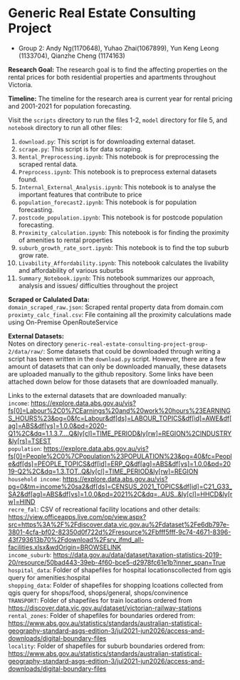 # Generic Real Estate Consulting Project
- Group 2: Andy Ng(1170648), Yuhao Zhai(1067899), Yun Keng Leong (1133704), Qianzhe Cheng (1174163)

**Research Goal:** The research goal is to find the affecting properties on the rental prices for both residential properties and apartments throughout Victoria.

**Timeline:** The timeline for the research area is current year for rental pricing and 2001-2021 for population forecasting.

Visit the `scripts` directory to run the files 1-2, `model` directory for file 5, and `notebook` directory to run all other files:
1. `download.py`: This script is for downloading external dataset.
2. `scrape.py`: This script is for data scraping.
3. `Rental_Preprocessing.ipynb`: This notebook is for preprocessing the scraped rental data.
4. `Preprocess.ipynb`: This notebook is to preprocess external datasets found.
5. `Internal_External_Analysis.ipynb`: This notebook is to analyse the important features that contribute to price
6. `population_forecast2.ipynb`: This notebook is for population forecasting.
7. `postcode_population.ipynb`: This notebook is for postcode population forecasting.
8. `Proximity_calculation.ipynb`: This notebook is for finding the proximity of amenities to rental properties
9. `suburb_growth_rate_sort.ipynb`: This notebook is to find the top suburb grow rate.
10. `Livability_Affordability.ipynb`: This notebook calculates the livability and affordability of various suburbs
11. `Summary_Notebook.ipynb`: This notebook summarizes our approach, analysis and issues/ difficulties throughout the project

**Scraped or Calulated Data:**<br />
`domain_scraped_raw.json`: Scraped rental property data from domain.com <br />
`proximty_calc_final.csv`: File containing all the proximity calculations made using On-Premise OpenRouteService

**External Datasets:**<br />
Notes on directory `generic-real-estate-consulting-project-group-2/data/raw/`: Some datasets that could be downloaded through writing a script has been written in the `download.py` script. However, there are a few amount of datasets that can only be downloaded manually, these datasets are uploaded manually to the github repository. Some links have been attached down below for those datasets that are downloaded manually. 

Links to the external datasets that are downloaded manually:<br />
`income`: https://explore.data.abs.gov.au/vis?fs[0]=Labour%2C0%7CEarnings%20and%20work%20hours%23EARNINGS_HOURS%23&pg=0&fc=Labour&df[ds]=LABOUR_TOPICS&df[id]=AWE&df[ag]=ABS&df[vs]=1.0.0&pd=2020-Q1%2C&dq=1.1.3.7....Q&ly[cl]=TIME_PERIOD&ly[rw]=REGION%2CINDUSTRY&ly[rs]=TSEST <br />
`population`: https://explore.data.abs.gov.au/vis?fs[0]=People%2C0%7CPopulation%23POPULATION%23&pg=40&fc=People&df[ds]=PEOPLE_TOPICS&df[id]=ERP_Q&df[ag]=ABS&df[vs]=1.0.0&pd=2019-Q2%2C&dq=1.3.TOT..Q&ly[cl]=TIME_PERIOD&ly[rw]=REGION <br />
`household income`: https://explore.data.abs.gov.au/vis?pg=0&tm=income%20sa2&df[ds]=CENSUS_2021_TOPICS&df[id]=C21_G33_SA2&df[ag]=ABS&df[vs]=1.0.0&pd=2021%2C&dq=..AUS..&ly[cl]=HHCD&ly[rw]=HIND <br />
`recre_fal`: CSV of recreational facility locations and other details: https://view.officeapps.live.com/op/view.aspx?src=https%3A%2F%2Fdiscover.data.vic.gov.au%2Fdataset%2Fe6db797e-3801-4cfa-bf02-82350d0f722d%2Fresource%2Fbfff5fff-9c74-4671-8396-43f793613b70%2Fdownload%2Fsrv_ifmd_all-facilities.xlsx&wdOrigin=BROWSELINK <br />
`income_suburb`: https://data.gov.au/data/dataset/taxation-statistics-2019-20/resource/50bad443-39eb-4f60-bce5-d2978fc61e1b?inner_span=True <br />
`hospital_data`: Folder of shapefiles for hospital locationscollected from qgis query for amenities:hospital <br /> `shopping_data`: Folder of shapefiles for shopping lcoations collected from qgis query for shops/food, shops/general, shops/convinence <br />
`TRANSPORT`: Folder of shapefiles for train locations ordered from https://discover.data.vic.gov.au/dataset/victorian-railway-stations <br />
`rental_zones`: Folder of shapefiles for boundaries ordered from: https://www.abs.gov.au/statistics/standards/australian-statistical-geography-standard-asgs-edition-3/jul2021-jun2026/access-and-downloads/digital-boundary-files <br />
`locality`: Folder of shapefiles for suburb boundaries ordered from: https://www.abs.gov.au/statistics/standards/australian-statistical-geography-standard-asgs-edition-3/jul2021-jun2026/access-and-downloads/digital-boundary-files
